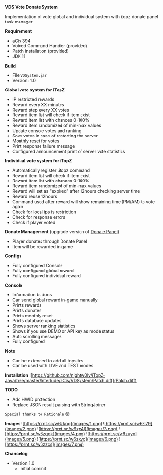 **VDS Vote Donate System**

Implementation of vote global and individual system with itopz donate panel task manager.

**Requirement**
- aCis 394
- Voiced Command Handler (provided)
- Patch installation (provided)
- JDK 11

**Build**
- File ```VDSystem.jar```
- Version: 1.0

**Global vote system for iTopZ**

- IP restricted rewards
- Reward every XX minutes
- Reward step every XX votes
- Reward item list will check if item exist
- Reward item list with chances 0-100%
- Reward item randomized of min-max values
- Update console votes and ranking
- Save votes in case of restarting the server
- Monthly reset for votes
- Print response failure message
- Configured announcement print of server vote statistics

**Individual vote system for iTopZ**

- Automatically register .itopz command
- Reward item list will check if item exist
- Reward item list with chances 0-100%
- Reward item randomized of min-max values
- Reward will set as "expired" after 12hours checking server time
- Reward reuse 12hours
- Command used after reward will show remaining time (PM/AM) to vote again
- Check for local ips is restriction
- Check for response errors
- Check if player voted

**Donate Management** (upgrade version of [Donate Panel](https://github.com/nightw0lv/DonatePanel))

- Player donates through Donate Panel
- Item will be rewarded in game

**Configs**

- Fully configured Console
- Fully configured global reward
- Fully configured individual reward

**Console**

- Information buttons
- Can send global reward in-game manually
- Prints rewards
- Prints donates
- Prints monthly reset
- Prints database updates
- Shows server ranking statistics
- Shows if you use DEMO or API key as mode status
- Auto scrolling messages
- Fully configured


**Note**

- Can be extended to add all topsites
- Can be used with LIVE and TEST modes

**Installation**
![https://github.com/nightw0lv/iTopZ-Java/tree/master/Interlude/aCis/VDSystem/Patch.diff](Patch.diff)


**TODO**

- Add HWID protection
- Replace JSON result parsing with StringJoiner

```Special thanks to Rationale``` :cry:

**Images**
![https://prnt.sc/w6zkpg](images/1.png)
![https://prnt.sc/w6zl79](images/2.png)
![https://prnt.sc/w6zp4l](images/3.png)
![https://prnt.sc/w6zqok](images/4.png)
![https://prnt.sc/w6zuyx](images/5.png)
![https://prnt.sc/w6zxyo](images/6.png)
![https://prnt.sc/w6zzcs](images/7.png)

**Chancelog**

- Version 1.0
  - Initial commit






 